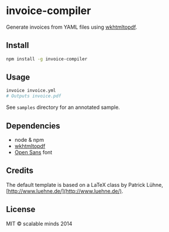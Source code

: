 # invoice-compiler
Generate invoices from YAML files using [wkhtmltopdf](http://wkhtmltopdf.org/).

## Install
```bash
npm install -g invoice-compiler
```

## Usage
```bash
invoice invoice.yml
# Outputs invoice.pdf
```

See `samples` directory for an annotated sample.


## Dependencies
* node & npm
* [wkhtmltopdf](https://github.com/devongovett/node-wkhtmltopdf#installation)
* [Open Sans](http://www.fontsquirrel.com/fonts/open-sans) font


## Credits
The default template is based on a LaTeX class by Patrick Lühne, [http://www.luehne.de/](http://www.luehne.de/).

## License
MIT &copy; scalable minds 2014